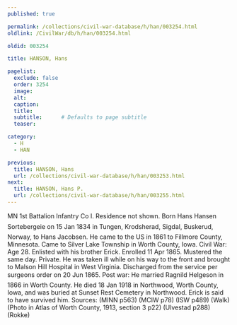 ```yaml
---
published: true

permalink: /collections/civil-war-database/h/han/003254.html
oldlink: /CivilWar/db/h/han/003254.html

oldid: 003254

title: HANSON, Hans

pagelist:
  exclude: false
  order: 3254
  image: 
  alt:
  caption:
  title:
  subtitle:      # Defaults to page subtitle
  teaser:

category: 
  - H 
  - HAN

previous:
  title: HANSON, Hans
  url: /collections/civil-war-database/h/han/003253.html  
next:
  title: HANSON, Hans P.
  url: /collections/civil-war-database/h/han/003255.html   
---
```

MN 1st Battalion Infantry Co I. Residence not shown. Born &#147;Hans Hansen Sortebergeie&#148; on 15 Jan 1834 in Tungen, Krodsherad, Sigdal, Buskerud, Norway, to Hans Jacobsen. He came to the US in 1861 to Fillmore County, Minnesota. Came to Silver Lake Township in Worth County, Iowa. Civil War: Age 28. Enlisted with his brother Erick. Enrolled 11 Apr 1865. Mustered the same day. Private. He was taken ill while on his way to the front and brought to Malson Hill Hospital in West Virginia. Discharged from the service per surgeon&#146;s order on 20 Jun 1865. Post war: He married Ragnild Helgeson in 1866 in Worth County. He died 18 Jan 1918 in Northwood, Worth County, Iowa, and was buried at Sunset Rest Cemetery in Northwood. Erick is said to have survived him. Sources: (MINN p563) (MCIW p78) (ISW p489) (Walk) (Photo in Atlas of Worth County, 1913, section 3 p22) (Ulvestad p288) (Rokke)